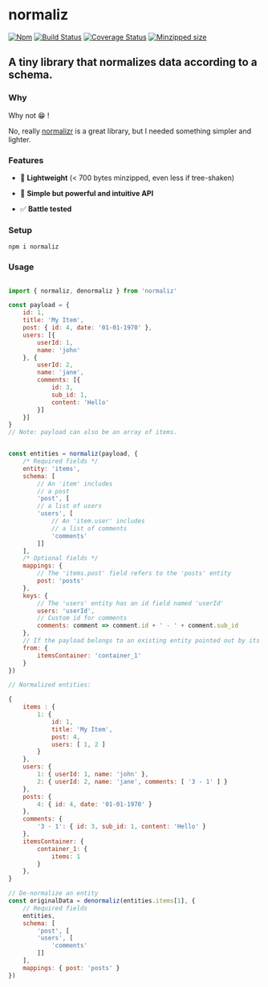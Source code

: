 # normaliz

[![Npm](https://img.shields.io/npm/v/normaliz.svg)](https://www.npmjs.com/package/normaliz)
[![Build Status](https://travis-ci.org/elbywan/normaliz.svg?branch=master)](https://travis-ci.org/elbywan/normaliz)
[![Coverage Status](https://coveralls.io/repos/github/elbywan/normaliz/badge.svg?branch=master)](https://coveralls.io/github/elbywan/normaliz?branch=master)
[![Minzipped size](https://badgen.net/bundlephobia/minzip/normaliz)](https://bundlephobia.com/result?p=normaliz)

## A tiny library that normalizes data according to a schema.

### Why

Why not 😁 !

No, really [normalizr](https://github.com/paularmstrong/normalizr) is a great library, but I needed something simpler and lighter.

### Features

- 💸 **Lightweight** (< 700 bytes minzipped, even less if tree-shaken)

- 💪 **Simple but powerful and intuitive API**

- ✅ **Battle tested**

### Setup

`npm i normaliz`

### Usage

```js

import { normaliz, denormaliz } from 'normaliz'

const payload = {
    id: 1,
    title: 'My Item',
    post: { id: 4, date: '01-01-1970' },
    users: [{
        userId: 1,
        name: 'john'
    }, {
        userId: 2,
        name: 'jane',
        comments: [{
            id: 3,
            sub_id: 1,
            content: 'Hello'
        }]
    }]
}
// Note: payload can also be an array of items.


const entities = normaliz(payload, {
    /* Required fields */
    entity: 'items',
    schema: [
        // An 'item' includes
        // a post
        'post', [
        // a list of users
        'users', [
            // An 'item.user' includes
            // a list of comments
            'comments'
        ]]
    ],
    /* Optional fields */
    mappings: {
        // The 'items.post' field refers to the 'posts' entity
        post: 'posts'
    },
    keys: {
        // The 'users' entity has an id field named 'userId'
        users: 'userId',
        // Custom id for comments
        comments: comment => comment.id + ' - ' + comment.sub_id
    },
    // If the payload belongs to an existing entity pointed out by its id
    from: {
        itemsContainer: 'container_1'
    }
})

// Normalized entities:

{
    items : {
        1: {
            id: 1,
            title: 'My Item',
            post: 4,
            users: [ 1, 2 ]
        }
    },
    users: {
        1: { userId: 1, name: 'john' },
        2: { userId: 2, name: 'jane', comments: [ '3 - 1' ] }
    },
    posts: {
        4: { id: 4, date: '01-01-1970' }
    },
    comments: {
        '3 - 1': { id: 3, sub_id: 1, content: 'Hello' }
    },
    itemsContainer: {
        container_1: {
            items: 1
        }
    },
}

// De-normalize an entity
const originalData = denormaliz(entities.items[1], {
    // Required fields
    entities,
    schema: [
        'post', [
        'users', [
            'comments'
        ]]
    ],
    mappings: { post: 'posts' }
})
```
